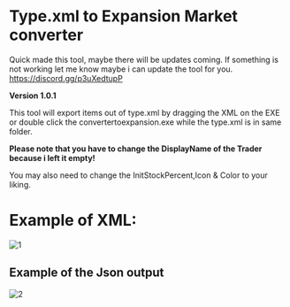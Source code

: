 # Type.xml to Expansion Market converter

Quick made this tool, maybe there will be updates coming.
If something is not working let me know maybe i can update the tool for you.
https://discord.gg/p3uXedtupP

**Version 1.0.1**

This tool will export items out of type.xml by dragging the XML on the EXE or double click the convertertoexpansion.exe while the type.xml is in same folder.

**Please note that you have to change the DisplayName of the Trader because i left it empty!**

You may also need to change the InitStockPercent,Icon & Color to your liking.

# Example of XML:

![1](https://i.ibb.co/rwBkDsz/1.png)

		
## Example of the Json output

![2](https://i.ibb.co/z6XZYF1/2.png)



